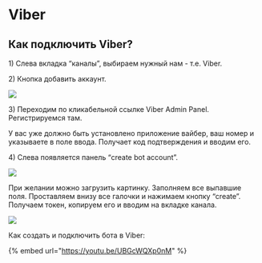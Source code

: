 # Viber

## Как подключить Viber?

1\) Слева вкладка “каналы”,  выбираем нужный нам - т.е. Viber.

2\) Кнопка добавить аккаунт.&#x20;

![](<../../.gitbook/assets/1 (4).png>)

3\) Переходим по кликабельной ссылке Viber Admin Panel. Регистрируемся там.&#x20;

У вас уже должно быть установлено приложение вайбер, ваш номер и указываете в поле ввода. Получает код подтверждения и вводим его.

4\) Слева появляется панель “create bot account”.&#x20;

![](../../.gitbook/assets/2.png)

При желании можно загрузить картинку. Заполняем все выпавшие поля. Проставляем внизу все галочки и нажимаем кнопку “create”. Получаем токен, копируем его и вводим на вкладке канала.

![](<../../.gitbook/assets/3 (1).png>)

Как создать и подключить бота в Viber:

{% embed url="https://youtu.be/UBGcWQXp0nM" %}
